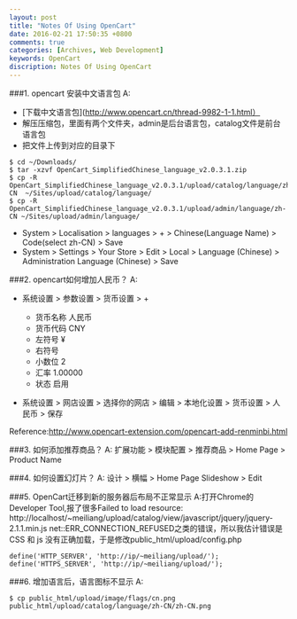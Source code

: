 ```yaml
---
layout: post
title: "Notes Of Using OpenCart"
date: 2016-02-21 17:50:35 +0800
comments: true
categories: [Archives, Web Development]
keywords: OpenCart
discription: Notes Of Using OpenCart
---
```

###1. opencart 安装中文语言包
A:

* [下载中文语言包](http://www.opencart.cn/thread-9982-1-1.html）
* 解压压缩包，里面有两个文件夹，admin是后台语言包，catalog文件是前台语言包
* 把文件上传到对应的目录下

```
$ cd ~/Downloads/
$ tar -xzvf OpenCart_SimplifiedChinese_language_v2.0.3.1.zip
$ cp -R OpenCart_SimplifiedChinese_language_v2.0.3.1/upload/catalog/language/zh-CN  ~/Sites/upload/catalog/language/
$ cp -R OpenCart_SimplifiedChinese_language_v2.0.3.1/upload/admin/language/zh-CN ~/Sites/upload/admin/language/
```

* System > Localisation > languages > + > Chinese(Language Name) > Code(select zh-CN) > Save
* System > Settings > Your Store > Edit > Local > Language (Chinese) > Administration Language (Chinese) > Save

###2. opencart如何增加人民币？
A:

* 系统设置 > 参数设置 > 货币设置 > + 
	
	* 货币名称 人民币
	* 货币代码 CNY
	* 左符号 ¥
	* 右符号
	* 小数位 2
	* 汇率 1.00000
	* 状态 启用

* 系统设置 > 网店设置 > 选择你的网店 > 编辑 > 本地化设置 > 货币设置 > 人民币 > 保存

Reference:http://www.opencart-extension.com/opencart-add-renminbi.html

###3. 如何添加推荐商品？
A: 扩展功能 > 模块配置 > 推荐商品 > Home Page > Product Name

###4. 如何设置幻灯片？
A: 设计 > 横幅 > Home Page Slideshow > Edit

###5. OpenCart迁移到新的服务器后布局不正常显示
A:打开Chrome的Developer Tool,报了很多Failed to load resource: http://localhost/~meiliang/upload/catalog/view/javascript/jquery/jquery-2.1.1.min.js net::ERR_CONNECTION_REFUSED之类的错误，所以我估计错误是 CSS 和 js 没有正确加载，于是修改public_html/upload/config.php

```
define('HTTP_SERVER', 'http://ip/~meiliang/upload/');
define('HTTPS_SERVER', 'http://ip/~meiliang/upload/');
```

###6. 增加语言后，语言图标不显示
A:

```
$ cp public_html/upload/image/flags/cn.png public_html/upload/catalog/language/zh-CN/zh-CN.png
```

